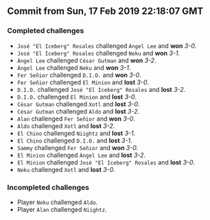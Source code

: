 ## Commit from Sun, 17 Feb 2019 22:18:07 GMT
### Completed challenges
* `José "El Iceberg" Rosales` challenged `Ángel Lee` and **won** *3-0*.
* `José "El Iceberg" Rosales` challenged `Neku` and **won** *3-1*.
* `Ángel Lee` challenged `César Gutman` and **won** *3-2*.
* `Ángel Lee` challenged `Neku` and **won** *3-1*.
* `Fer Señior` challenged `D.I.O.` and **won** *3-0*.
* `Fer Señior` challenged `El Minion` and **lost** *3-0*.
* `D.I.O.` challenged `José "El Iceberg" Rosales` and **lost** *3-2*.
* `D.I.O.` challenged `El Minion` and **lost** *3-0*.
* `César Gutman` challenged `Xotl` and **lost** *3-0*.
* `César Gutman` challenged `Aldo` and **lost** *3-2*.
* `Alan` challenged `Fer Señior` and **won** *3-0*.
* `Aldo` challenged `Xotl` and **lost** *3-2*.
* `El Chino` challenged `Niightz` and **lost** *3-1*.
* `El Chino` challenged `D.I.O.` and **lost** *3-1*.
* `Sammy` challenged `Fer Señior` and **won** *3-0*.
* `El Minion` challenged `Ángel Lee` and **lost** *3-2*.
* `El Minion` challenged `José "El Iceberg" Rosales` and **lost** *3-0*.
* `Neku` challenged `Xotl` and **lost** *3-0*.
### Incompleted challenges
* Player `Neku` challenged `Aldo`.
* Player `Alan` challenged `Niightz`.
